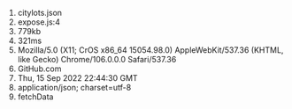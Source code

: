 1. citylots.json
2. expose.js:4
3. 779kb
4. 321ms
5. Mozilla/5.0 (X11; CrOS x86_64 15054.98.0) AppleWebKit/537.36 (KHTML, like Gecko) Chrome/106.0.0.0 Safari/537.36
6. GitHub.com
7. Thu, 15 Sep 2022 22:44:30 GMT
8. application/json; charset=utf-8
9. fetchData
